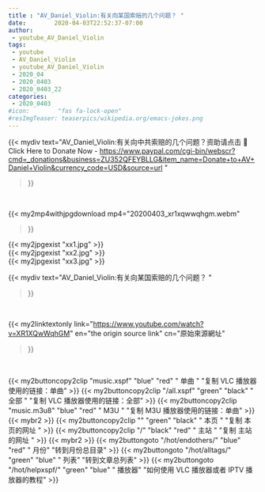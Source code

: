 ```yaml
---
title : "AV_Daniel_Violin:有关向某国索赔的几个问题？ "
date:        2020-04-03T22:52:37-07:00
author:
 - youtube_AV_Daniel_Violin
tags:
 - youtube
 - AV_Daniel_Violin
 - youtube_AV_Daniel_Violin
 - 2020_04
 - 2020_0403
 - 2020_0403_22
categories:
 - 2020_0403
#icon:        "fas fa-lock-open"
#resImgTeaser: teaserpics/wikipedia.org/emacs-jokes.png
---
```







{{< mydiv text="AV_Daniel_Violin:有关向中共索赔的几个问题？资助请点击 📌 Click Here to Donate Now - https://www.paypal.com/cgi-bin/webscr?cmd=_donations&business=ZU352QFEYBLLG&item_name=Donate+to+AV+Daniel+Violin&currency_code=USD&source=url "
>}}
<br>


{{< my2mp4withjpgdownload mp4="20200403_xr1xqwwqhgm.webm"
>}}

{{< my2jpgexist "xx1.jpg" >}}<br>
{{< my2jpgexist "xx2.jpg" >}}<br>
{{< my2jpgexist "xx3.jpg" >}}<br>



{{< mydiv text="AV_Daniel_Violin:有关向某国索赔的几个问题？ "
>}}
<br>

{{< my2linktextonly link="https://www.youtube.com/watch?v=XR1XQwWqhGM"
en="the origin source link" cn="原始來源網址"
>}}


<br>


{{< my2buttoncopy2clip "music.xspf"        "blue"   "red"    " 单曲 "  "复制 VLC 播放器使用的链接：单曲" >}} {{< my2buttoncopy2clip "/all.xspf"         "green"  "black"  " 全部 "  "复制 VLC 播放器使用的链接：全部" >}} {{< my2buttoncopy2clip "music.m3u8"        "blue"   "red"    " M3U  "    "复制 M3U 播放器使用的链接：单曲" >}} {{< mybr2 >}} {{< my2buttoncopy2clip ""                  "green"  "black"  " 本页 "    "复制 本页的网址 " >}} {{< my2buttoncopy2clip "/"                 "black"  "red"    " 主站 "    "复制 主站的网址 " >}} {{< mybr2 >}} {{< my2buttongoto      "/hot/endothers/"   "blue"   "red"    " 月份"   "转到月份总目录" >}} {{< my2buttongoto      "/hot/alltags/"     "green"  "blue"   " 列表"   "转到文章总列表" >}} {{< my2buttongoto      "/hot/helpxspf/"    "green"  "blue"   " 播放器" "如何使用 VLC 播放器或者 IPTV 播放器的教程" >}} 
